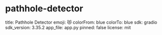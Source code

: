 # pathhole-detector
title: Pathhole Detector
emoji: 😻
colorFrom: blue
colorTo: blue
sdk: gradio
sdk_version: 3.35.2
app_file: app.py
pinned: false
license: mit
